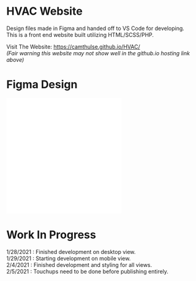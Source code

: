 # HVAC Website

Design files made in Figma and handed off to VS Code for developing. <br />
This is a front end website built utilizing HTML/SCSS/PHP.

Visit The Website: https://camthulse.github.io/HVAC/ <br />
*(Fair warning this website may not show well in the github.io hosting link above)*

# Figma Design
![Figma design file - Desktop View](/Figma/FigmaDesign_Desktop.pdf "Figma design file - Desktop View") <br />
![Figma design file - Mobile View](/Figma/FigmaDesign_Mobile.pdf "Figma design file - Desktop View")


# Work In Progress
1/28/2021 : Finished development on desktop view.
<br /> 1/29/2021 : Starting development on mobile view.
<br /> 2/4/2021  : Finished development and styling for all views.
<br /> 2/5/2021  : Touchups need to be done before publishing entirely.
